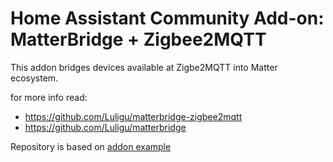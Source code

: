 # Home Assistant Community Add-on: MatterBridge + Zigbee2MQTT

This addon bridges devices available at Zigbe2MQTT into Matter ecosystem.

for more info read:

- https://github.com/Luligu/matterbridge-zigbee2mqtt
- https://github.com/Luligu/matterbridge

Repository is based on [addon example](https://github.com/hassio-addons/addon-example)
